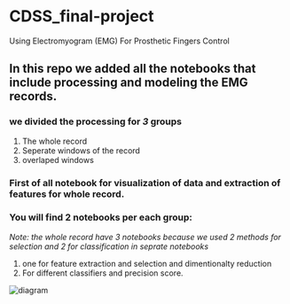 # CDSS_final-project
Using Electromyogram (EMG) For Prosthetic Fingers Control
## In this repo we added all the notebooks that include processing and modeling the EMG records.
### we divided the processing  for ***3*** groups 
1. The whole record
2. Seperate windows of the record
3. overlaped windows 
### First of all notebook for visualization of data and extraction of features for whole record.
### You will find 2 notebooks per each group:
*Note: the whole record have 3 notebooks because we used 2 methods for selection and 2 for classification in seprate notebooks* 
1. one for feature extraction and selection and dimentionalty reduction 
2. For different classifiers and precision score.


![diagram](https://github.com/Naira06/CDSS_final-project/assets/93448393/bac0941a-ca40-418b-9c60-cdc7d29fa71f)

